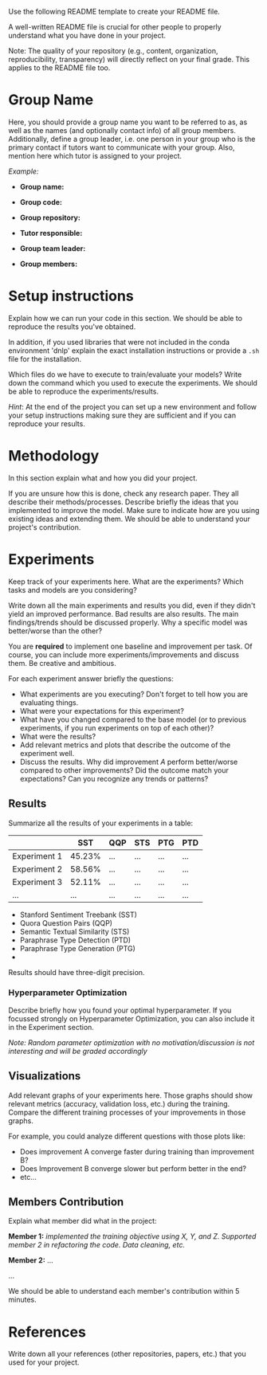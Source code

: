 Use the following README template to create your README file. 

A well-written README file is crucial for other people to properly understand what you have done in your project.

Note:  The quality of your repository (e.g., content, organization, reproducibility, transparency) will directly reflect on your final grade. This applies to the README file too. 

# Group Name

Here, you should provide a group name you want to be referred to as, as well as the names (and optionally contact info) of all group members. Additionally, define a group leader, i.e. one person in your group who is the primary contact if tutors want to communicate with your group. Also, mention here which tutor is assigned to your project.

_Example:_

-   **Group name:**
    
-   **Group code:**
    
-   **Group repository:**
    
-   **Tutor responsible:**
    
-   **Group team leader:**
    
-   **Group members:**

  
# Setup instructions 
Explain how we can run your code in this section. We should be able to reproduce the results you've obtained. 

In addition, if you used libraries that were not included in the conda environment 'dnlp' explain the exact installation instructions or provide a ```.sh``` file for the installation.

Which files do we have to execute to train/evaluate your models? Write down the command which you used to execute the experiments. We should be able to reproduce the experiments/results.

_Hint_: At the end of the project you can set up a new environment and follow your setup instructions making sure they are sufficient and if you can reproduce your results. 

# Methodology
In this section explain what and how you did your project. 

If you are unsure how this is done, check any research paper. They all describe their methods/processes. Describe briefly the ideas that you implemented to improve the model. Make sure to indicate how are you using existing ideas and extending them. We should be able to understand your project's contribution.

# Experiments
Keep track of your experiments here. What are the experiments? Which tasks and models are you considering?

Write down all the main experiments and results you did, even if they didn't yield an improved performance. Bad results are also results. The main findings/trends should be discussed properly. Why a specific model was better/worse than the other?

You are **required** to implement one baseline and improvement per task. Of course, you can include more experiments/improvements and discuss them. Be creative and ambitious.

For each experiment answer briefly the questions:

- What experiments are you executing? Don't forget to tell how you are evaluating things.
- What were your expectations for this experiment?
- What have you changed compared to the base model (or to previous experiments, if you run experiments on top of each other)?
- What were the results?
- Add relevant metrics and plots that describe the outcome of the experiment well. 
- Discuss the results. Why did improvement _A_ perform better/worse compared to other improvements? Did the outcome match your expectations? Can you recognize any trends or patterns?

## Results 
Summarize all the results of your experiments in a table:

|                |SST               |QQP            |STS                        | PTG | PTD
|----------------|-----------|------- |---------|----|-----------------------------|
|Experiment 1 |45.23%           |...            | ...|...|...
|Experiment 2          |58.56%            |...           |...|...|...
|Experiment 3        |52.11%|...|...|...|...
|...        |...|...|...|...|...

- Stanford Sentiment Treebank (SST)
- Quora Question Pairs (QQP)
- Semantic Textual Similarity (STS)
- Paraphrase Type Detection (PTD)
- Paraphrase Type Generation (PTG)
- 
Results should have three-digit precision.
 

### Hyperparameter Optimization 
Describe briefly how you found your optimal hyperparameter. If you focussed strongly on Hyperparameter Optimization, you can also include it in the Experiment section. 

_Note: Random parameter optimization with no motivation/discussion is not interesting and will be graded accordingly_

## Visualizations 
Add relevant graphs of your experiments here. Those graphs should show relevant metrics (accuracy, validation loss, etc.) during the training. Compare the  different training processes of your improvements in those graphs. 

For example, you could analyze different questions with those plots like: 
- Does improvement A converge faster during training than improvement B? 
- Does Improvement B converge slower but perform better in the end? 
- etc...

## Members Contribution 
Explain what member did what in the project:

**Member 1:** _implemented the training objective using X, Y, and Z. Supported member 2 in refactoring the code. Data cleaning, etc._

**Member 2:** ...

...

We should be able to understand each member's contribution within 5 minutes. 

# References 
Write down all your references (other repositories, papers, etc.) that you used for your project.
